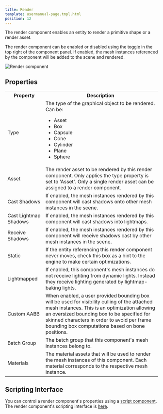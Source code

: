 ```yaml
---
title: Render
template: usermanual-page.tmpl.html
position: 12
---
```


The render component enables an entity to render a primitive shape or a render asset.

The render component can be enabled or disabled using the toggle in the top right of the component panel. If enabled, the mesh instances referenced by the component will be added to the scene and rendered.

![Render component][1]

## Properties

<table class="table table-striped">
    <col class="property-name"></col>
    <col class="property-description"></col>
    <tr><th>Property</th><th>Description</th></tr>
    <tr>
        <td>Type</td>
        <td>The type of the graphical object to be rendered. Can be:
            <ul>
                <li>Asset</li>
                <li>Box</li>
                <li>Capsule</li>
                <li>Cone</li>
                <li>Cylinder</li>
                <li>Plane</li>
                <li>Sphere</li>
            </ul>
        </td>
    </tr>
    <tr><td>Asset</td><td>The render asset to be rendered by this render component. Only applies the type property is set to 'Asset'. Only a single render asset can be assigned to a render component.</td></tr>
    <tr><td>Cast Shadows</td><td>If enabled, the mesh instances rendered by this component will cast shadows onto other mesh instances in the scene.</td></tr>
    <tr><td>Cast Lightmap Shadows</td><td>If enabled, the mesh instances rendered by this component will cast shadows into lightmaps.</td></tr>
    <tr><td>Receive Shadows</td><td>If enabled, the mesh instances rendered by this component will receive shadows cast by other mesh instances in the scene.</td></tr>
    <tr><td>Static</td><td>If the entity referencing this render component never moves, check this box as a hint to the engine to make certain optimizations.</td></tr>
    <tr><td>Lightmapped</td><td>If enabled, this component's mesh instances do not receive lighting from dynamic lights. Instead they receive lighting generated by lightmap-baking lights.</td></tr>
    <tr><td>Custom AABB</td><td>When enabled, a user provided bounding box will be used for visibility culling of the attached mesh instances. This is an optimization allowing an oversized bounding box to be specified for skinned characters in order to avoid per frame bounding box computations based on bone positions.</td></tr>
    <tr><td>Batch Group</td><td>The batch group that this component's mesh instances belong to.</td></tr>
    <tr><td>Materials</td><td>The material assets that will be used to render the mesh instances of this component. Each material corresponds to the respective mesh instance.</td></tr>
</table>

## Scripting Interface

You can control a render component's properties using a [script component][2]. The render component's scripting interface is [here][3].

[1]: /images/user-manual/scenes/components/component-render.png
[2]: /user-manual/packs/components/script
[3]: /engine/api/stable/symbols/pc.RenderComponent.html
